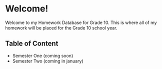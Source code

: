 # Welcome!
Welcome to my Homework Database for Grade 10. This is where all of my homework will be placed for the Grade 10 school year.
## Table of Content
- Semester One (coming soon)
- Semester Two (coming in january)

